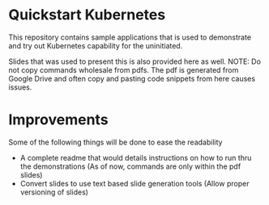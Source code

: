 # Quickstart Kubernetes

This repository contains sample applications that is used to demonstrate and try out Kubernetes capability for the uninitiated.

Slides that was used to present this is also provided here as well.
NOTE: Do not copy commands wholesale from pdfs. The pdf is generated from Google Drive and often copy and pasting code snippets from here causes issues. 

# Improvements

Some of the following things will be done to ease the readability
- A complete readme that would details instructions on how to run thru the demonstrations (As of now, commands are only within the pdf slides)
- Convert slides to use text based slide generation tools (Allow proper versioning of slides)
